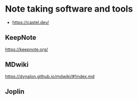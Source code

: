 # Note taking software and tools

- <https://castel.dev/>


## KeepNote
https://keepnote.org/

## MDwiki
https://dynalon.github.io/mdwiki/#!index.md

## Joplin